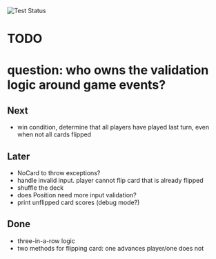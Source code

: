 ![Test Status](../../workflows/test/badge.svg)

#  TODO
# question: who owns the validation logic around game events?

## Next

* win condition, determine that all players have played last turn, even when not all cards flipped


## Later
* NoCard to throw exceptions?
* handle invalid input. player cannot flip card that is already flipped
* shuffle the deck
* does Position need more input validation?
* print unflipped card scores (debug mode?)




## Done
* three-in-a-row logic
* two methods for flipping card: one advances player/one does not
